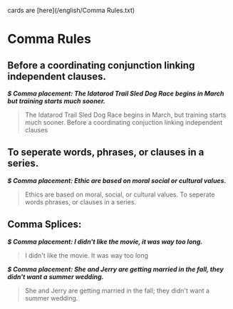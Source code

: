cards are [here](/english/Comma Rules.txt)
# Comma Rules

## Before a coordinating conjunction linking independent clauses.

***$ Comma placement: The Idatarod Trail Sled Dog Race begins in March but training starts much sooner.***
> The Idatarod Trail Sled Dog Race begins in March, but training starts much sooner. Before a coordinating conjuction linking independent clauses

## To seperate words, phrases, or clauses in a series.

***$ Comma placement: Ethic are based on moral social or cultural values.***
> Ethics are based on moral, social, or cultural values. To seperate words phrases, or clauses in a series.

## Comma Splices:

***$ Comma placement: I didn't like the movie, it was way too long.***
> I didn't like the movie. It was way too long

***$ Comma placement: She and Jerry are getting married in the fall, they didn't want a summer wedding.***
> She and Jerry are getting married in the fall; they didn't want a summer wedding.


